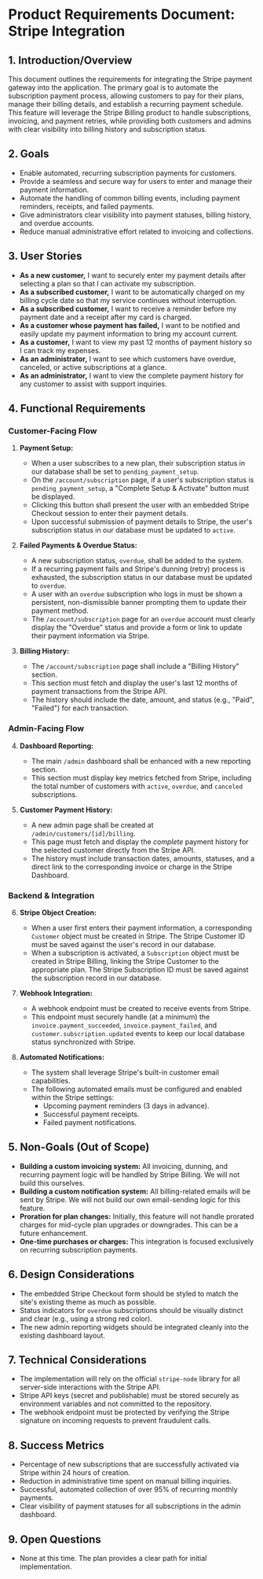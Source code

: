 # Product Requirements Document: Stripe Integration

## 1. Introduction/Overview

This document outlines the requirements for integrating the Stripe payment gateway into the application. The primary goal is to automate the subscription payment process, allowing customers to pay for their plans, manage their billing details, and establish a recurring payment schedule. This feature will leverage the Stripe Billing product to handle subscriptions, invoicing, and payment retries, while providing both customers and admins with clear visibility into billing history and subscription status.

## 2. Goals

-   Enable automated, recurring subscription payments for customers.
-   Provide a seamless and secure way for users to enter and manage their payment information.
-   Automate the handling of common billing events, including payment reminders, receipts, and failed payments.
-   Give administrators clear visibility into payment statuses, billing history, and overdue accounts.
-   Reduce manual administrative effort related to invoicing and collections.

## 3. User Stories

-   **As a new customer,** I want to securely enter my payment details after selecting a plan so that I can activate my subscription.
-   **As a subscribed customer,** I want to be automatically charged on my billing cycle date so that my service continues without interruption.
-   **As a subscribed customer,** I want to receive a reminder before my payment date and a receipt after my card is charged.
-   **As a customer whose payment has failed,** I want to be notified and easily update my payment information to bring my account current.
-   **As a customer,** I want to view my past 12 months of payment history so I can track my expenses.
-   **As an administrator,** I want to see which customers have overdue, canceled, or active subscriptions at a glance.
-   **As an administrator,** I want to view the complete payment history for any customer to assist with support inquiries.

## 4. Functional Requirements

### Customer-Facing Flow
1.  **Payment Setup:**
    -   When a user subscribes to a new plan, their subscription status in our database shall be set to `pending_payment_setup`.
    -   On the `/account/subscription` page, if a user's subscription status is `pending_payment_setup`, a "Complete Setup & Activate" button must be displayed.
    -   Clicking this button shall present the user with an embedded Stripe Checkout session to enter their payment details.
    -   Upon successful submission of payment details to Stripe, the user's subscription status in our database must be updated to `active`.

2.  **Failed Payments & Overdue Status:**
    -   A new subscription status, `overdue`, shall be added to the system.
    -   If a recurring payment fails and Stripe's dunning (retry) process is exhausted, the subscription status in our database must be updated to `overdue`.
    -   A user with an `overdue` subscription who logs in must be shown a persistent, non-dismissible banner prompting them to update their payment method.
    -   The `/account/subscription` page for an `overdue` account must clearly display the "Overdue" status and provide a form or link to update their payment information via Stripe.

3.  **Billing History:**
    -   The `/account/subscription` page shall include a "Billing History" section.
    -   This section must fetch and display the user's last 12 months of payment transactions from the Stripe API.
    -   The history should include the date, amount, and status (e.g., "Paid", "Failed") for each transaction.

### Admin-Facing Flow
4.  **Dashboard Reporting:**
    -   The main `/admin` dashboard shall be enhanced with a new reporting section.
    -   This section must display key metrics fetched from Stripe, including the total number of customers with `active`, `overdue`, and `canceled` subscriptions.

5.  **Customer Payment History:**
    -   A new admin page shall be created at `/admin/customers/[id]/billing`.
    -   This page must fetch and display the *complete* payment history for the selected customer directly from the Stripe API.
    -   The history must include transaction dates, amounts, statuses, and a direct link to the corresponding invoice or charge in the Stripe Dashboard.

### Backend & Integration
6.  **Stripe Object Creation:**
    -   When a user first enters their payment information, a corresponding `Customer` object must be created in Stripe. The Stripe Customer ID must be saved against the user's record in our database.
    -   When a subscription is activated, a `Subscription` object must be created in Stripe Billing, linking the Stripe Customer to the appropriate plan. The Stripe Subscription ID must be saved against the subscription record in our database.

7.  **Webhook Integration:**
    -   A webhook endpoint must be created to receive events from Stripe.
    -   This endpoint must securely handle (at a minimum) the `invoice.payment_succeeded`, `invoice.payment_failed`, and `customer.subscription.updated` events to keep our local database status synchronized with Stripe.

8.  **Automated Notifications:**
    -   The system shall leverage Stripe's built-in customer email capabilities.
    -   The following automated emails must be configured and enabled within the Stripe settings:
        -   Upcoming payment reminders (3 days in advance).
        -   Successful payment receipts.
        -   Failed payment notifications.

## 5. Non-Goals (Out of Scope)

-   **Building a custom invoicing system:** All invoicing, dunning, and recurring payment logic will be handled by Stripe Billing. We will not build this ourselves.
-   **Building a custom notification system:** All billing-related emails will be sent by Stripe. We will not build our own email-sending logic for this feature.
-   **Proration for plan changes:** Initially, this feature will not handle prorated charges for mid-cycle plan upgrades or downgrades. This can be a future enhancement.
-   **One-time purchases or charges:** This integration is focused exclusively on recurring subscription payments.

## 6. Design Considerations

-   The embedded Stripe Checkout form should be styled to match the site's existing theme as much as possible.
-   Status indicators for `overdue` subscriptions should be visually distinct and clear (e.g., using a strong red color).
-   The new admin reporting widgets should be integrated cleanly into the existing dashboard layout.

## 7. Technical Considerations

-   The implementation will rely on the official `stripe-node` library for all server-side interactions with the Stripe API.
-   Stripe API keys (secret and publishable) must be stored securely as environment variables and not committed to the repository.
-   The webhook endpoint must be protected by verifying the Stripe signature on incoming requests to prevent fraudulent calls.

## 8. Success Metrics

-   Percentage of new subscriptions that are successfully activated via Stripe within 24 hours of creation.
-   Reduction in administrative time spent on manual billing inquiries.
-   Successful, automated collection of over 95% of recurring monthly payments.
-   Clear visibility of payment statuses for all subscriptions in the admin dashboard.

## 9. Open Questions

-   None at this time. The plan provides a clear path for initial implementation. 